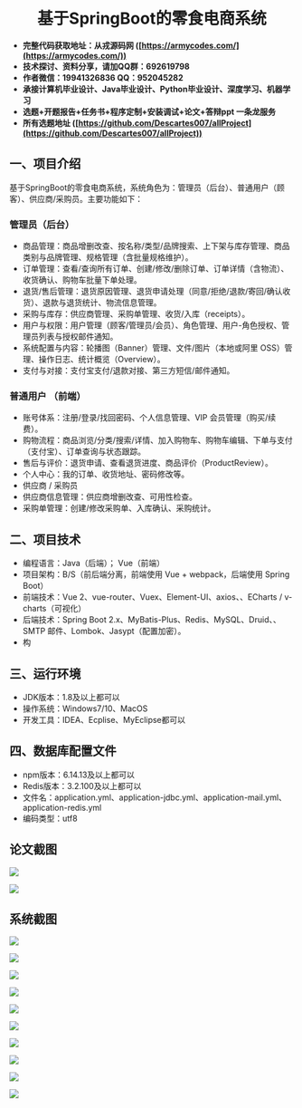 ﻿<h1 align="center">基于SpringBoot的零食电商系统</h1></p>

- <b>完整代码获取地址：从戎源码网 ([https://armycodes.com/](https://armycodes.com/))</b>
- <b>技术探讨、资料分享，请加QQ群：692619798</b>
- <b>作者微信：19941326836  QQ：952045282</b>
- <b>承接计算机毕业设计、Java毕业设计、Python毕业设计、深度学习、机器学习</b>
- <b>选题+开题报告+任务书+程序定制+安装调试+论文+答辩ppt 一条龙服务</b>
- <b>所有选题地址 ([https://github.com/Descartes007/allProject](https://github.com/Descartes007/allProject)) </b>

## 一、项目介绍

基于SpringBoot的零食电商系统，系统角色为：管理员（后台）、普通用户（顾客）、供应商/采购员。主要功能如下：
### 管理员（后台）
- 商品管理：商品增删改查、按名称/类型/品牌搜索、上下架与库存管理、商品类别与品牌管理、规格管理（含批量规格维护）。
- 订单管理：查看/查询所有订单、创建/修改/删除订单、订单详情（含物流）、收货确认、购物车批量下单处理。
- 退货/售后管理：退货原因管理、退货申请处理（同意/拒绝/退款/寄回/确认收货）、退款与退货统计、物流信息管理。
- 采购与库存：供应商管理、采购单管理、收货/入库（receipts）。
- 用户与权限：用户管理（顾客/管理员/会员）、角色管理、用户-角色授权、管理员列表与授权邮件通知。
- 系统配置与内容：轮播图（Banner）管理、文件/图片（本地或阿里 OSS）管理、操作日志、统计概览（Overview）。
- 支付与对接：支付宝支付/退款对接、第三方短信/邮件通知。
### 普通用户 （前端）
- 账号体系：注册/登录/找回密码、个人信息管理、VIP 会员管理（购买/续费）。
- 购物流程：商品浏览/分类/搜索/详情、加入购物车、购物车编辑、下单与支付（支付宝）、订单查询与状态跟踪。
- 售后与评价：退货申请、查看退货进度、商品评价（ProductReview）。
- 个人中心：我的订单、收货地址、密码修改等。
- 供应商 / 采购员
- 供应商信息管理：供应商增删改查、可用性检查。
- 采购单管理：创建/修改采购单、入库确认、采购统计。

## 二、项目技术

- 编程语言：Java（后端）； Vue（前端）
- 项目架构：B/S（前后端分离，前端使用 Vue + webpack，后端使用 Spring Boot）
- 前端技术：Vue 2、vue-router、Vuex、Element-UI、axios、、ECharts / v-charts（可视化）
- 后端技术：Spring Boot 2.x、MyBatis-Plus、Redis、MySQL、Druid、、 SMTP 邮件、Lombok、Jasypt（配置加密）。
- 构


## 三、运行环境

- JDK版本：1.8及以上都可以
- 操作系统：Windows7/10、MacOS
- 开发工具：IDEA、Ecplise、MyEclipse都可以

## 四、数据库配置文件

- npm版本：6.14.13及以上都可以
- Redis版本：3.2.100及以上都可以
- 文件名：application.yml、application-jdbc.yml、application-mail.yml、application-redis.yml
- 编码类型：utf8

## 论文截图

![](screenshot/1.png)

![](screenshot/2.png)

## 系统截图

![](screenshot/3.png)

![](screenshot/4.png)

![](screenshot/5.png)

![](screenshot/6.png)

![](screenshot/7.png)

![](screenshot/8.png)

![](screenshot/9.png)

![](screenshot/10.png)

![](screenshot/11.png)

![](screenshot/12.png)
